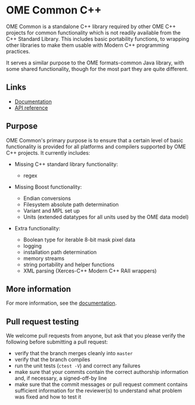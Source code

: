 # OME Common C++

OME Common is a standalone C++ library required by other OME C++
projects for common functionality which is not readily available from
the C++ Standard Library.  This includes basic portability functions,
to wrapping other libraries to make them usable with Modern C++
programming practices.

It serves a similar purpose to the OME formats-common Java library,
with some shared functionality, though for the most part they are
quite different.

Links
-----

- [Documentation](https://docs.openmicroscopy.org/latest/ome-files-cpp/)
- [API reference](https://docs.openmicroscopy.org/latest/ome-files-cpp/ome-common/api/html/namespaces.html)

Purpose
-------

OME Common's primary purpose is to ensure that a certain level of
basic functionality is provided for all platforms and compilers
supported by OME C++ projects.  It currently includes:

- Missing C++ standard library functionality:

  * regex

- Missing Boost functionality:

  * Endian conversions
  * Filesystem absolute path determination
  * Variant and MPL set up
  * Units (extended datatypes for all units used by the OME data
    model)

- Extra functionality:

  * Boolean type for iterable 8-bit mask pixel data
  * logging
  * installation path determination
  * memory streams
  * string portability and helper functions
  * XML parsing (Xerces-C++ Modern C++ RAII wrappers)


More information
----------------


For more information, see the [documentation](https://docs.openmicroscopy.org/latest/ome-files-cpp/).


Pull request testing
--------------------

We welcome pull requests from anyone, but ask that you please verify the
following before submitting a pull request:

 * verify that the branch merges cleanly into ```master```
 * verify that the branch compiles
 * run the unit tests (```ctest -V```) and correct any failures
 * make sure that your commits contain the correct authorship information and,
   if necessary, a signed-off-by line
 * make sure that the commit messages or pull request comment contains
   sufficient information for the reviewer(s) to understand what problem was
   fixed and how to test it

